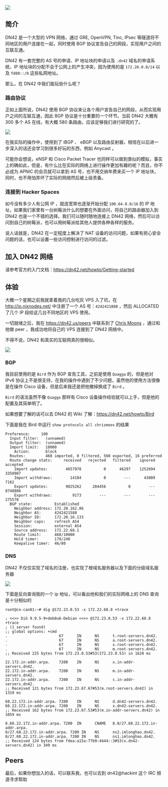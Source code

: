 <!--
DN42 - 一个大型的 VPN 网络
DN42 是一个大型的 VPN 网络，通过 GRE, OpenVPN, Tinc, IPsec 等隧道将不同地区的用户连接在一起，同时使用 BGP 协议宣告自己的网段，实现用户之间的互联互通。
1497753836
-->

![](https://vip1.loli.net/2019/12/26/uA86ewbPIyQElVm.jpg)

## 简介

DN42 是一个大型的 VPN 网络，通过 GRE, OpenVPN, Tinc, IPsec 等隧道将不同地区的用户连接在一起，同时使用 BGP 协议宣告自己的网段，实现用户之间的互联互通。

DN42 有一套完整的 AS 号的申请、IP 地址块的申请以及 `.dn42` 域名的申请系统，IP 地址块的分配不会于公网上的产生冲突，因为使用的是 `172.20.0.0/14` 以及 `fd00::/8` 这些私网地址。

那么，在 DN42 中我们能玩些什么呢？

### 路由协议

正如上面所说，DN42 使用 BGP 协议来让各个用户宣告自己的网段，从而实现用户之间的互联互通，因此 BGP 协议是十分重要的一个环节。当前 DN42 大概有 300 多个 AS 在线，有大概 580 条路由，应该足够我们进行研究的了。

![](https://vip1.loli.net/2019/12/26/RoSHGbas5ZtBvPF.jpg)

在我实际的操作中，使用到了 iBGP 、 eBGP 以及路由反射器，相信在以后进一步深入的话还会学习到很多好玩的东西，例如 Anycast 。

可能你会想说，eNSP 和 Cisco Packet Tracer 也同样可以做到类似的模拟，事实上的确如此，但是，有什么比在实际的网络上进行操作更加有趣的呢？而且，你不必成为 APNIC 的会员就可以拿到 AS 号，也不用交纳年费来买一个 IP 地址块，同时，也不用怕弄坏了实际的网络然后被上级责备。

### 连接到 Hacker Spaces

如今没有多少人有公网 IP ，就连宽带也逐渐开始分配 `100.64.0.0/16` 的 IP 地址，如果我们家里有一台树莓派什么的想要在外面访问，将自己的路由器加入到 DN42 也是一个不错的选择。我们可以随时随地连接上 DN42 网络，然后可以访问到自己的树莓派，也可以用树莓派给其他人提供各种各样的服务。

说人话就是，DN42 在一定程度上解决了 NAT 设备的访问问题，如果有担心安全问题的话，也可以设置一些访问控制进行访问的过滤。

## 加入 DN42 网络

请参考官方的入门文档：https://dn42.net/howto/Getting-started

## 体验

大概一个星期之前我就拿着我的几台吃灰 VPS 入了坑，在 http://io.nixnodes.net/ 中注册了一个 AS 号：`4242421888` ，然后 ALLOCATED 了几个 IP 段给这几台不同地区的 VPS 使用。

一切就绪之后，我在 https://dn42.us/peers 中联系到了 [Chris Moons](https://www.chrismoos.com/dn42-peering) ，通过和他做 peer ，我成功地将自己的 VPS 连接到了 DN42 网络中。

不得不说，DN42 和真实的互联网真的很相似。

![](https://vip1.loli.net/2019/12/26/sEHhw5jKVcaNY1J.jpg)

### BGP

我目前使用的是 `Bird` 作为 BGP 宣告工具，之前是使用 `Quagga` 的，但是他对 IPv6 协议上不是很支持，在我的操作中遇到了不少问题，虽然他的使用方法很像是在操作 Cisco 设备，但是后来我还是把他撤掉换成了 `Bird` 。

`Bird` 的语法虽然不像 `Quagga` 那样有 Cisco 设备操作经验就可以上手，但是他的配置及其简单明了。

如果想要了解的话可以去 DN42 的 Wiki 了解：https://dn42.net/howto/Bird

下面是我在 Bird 中运行 `show protocols all chrismoos` 的结果

```
Preference:     100
  Input filter:   (unnamed)
  Output filter:  (unnamed)
  Import limit:   10000
    Action:       block
  Routes:         468 imported, 0 filtered, 560 exported, 16 preferred
  Route change stats:     received   rejected   filtered    ignored   accepted
    Import updates:        4657978          0      46297    1252694    3358987
    Import withdraws:        14184          0        ---      43809       7162
    Export updates:        9025262     284456          0        ---    8740806
    Export withdraws:         9173        ---        ---        ---     275578
  BGP state:          Established
    Neighbor address: 172.20.162.86
    Neighbor AS:      4242421588
    Neighbor ID:      172.20.16.133
    Neighbor caps:    refresh AS4
    Session:          external AS4
    Source address:   172.22.68.1
    Route limit:      468/10000
    Hold timer:       179/240
    Keepalive timer:  46/80
```

### DNS

DN42 不仅仅实现了域名的注册，也实现了根域名服务器以及下面的分级域名服务器

![](https://vip1.loli.net/2019/12/26/rTeBJxAazWsq8DR.png)

下面是反向查询我的一个 ip 地址，可以看出他和我们的实际网络上的 DNS 查询是十分相似的

```
root@cn-can01:~# dig @172.23.0.53 -x 172.22.68.8 +trace

; <<>> DiG 9.9.5-9+deb8u6-Debian <<>> @172.23.0.53 -x 172.22.68.8 +trace
; (1 server found)
;; global options: +cmd
.                       67      IN      NS      t.root-servers.dn42.
.                       67      IN      NS      a.root-servers.dn42.
.                       67      IN      NS      x.root-servers.dn42.
.                       67      IN      NS      m.root-servers.dn42.
;; Received 225 bytes from 172.23.0.53#53(172.23.0.53) in 1628 ms

22.172.in-addr.arpa.    7200    IN      NS      x.in-addr-servers.dn42.
22.172.in-addr.arpa.    7200    IN      NS      m.in-addr-servers.dn42.
22.172.in-addr.arpa.    7200    IN      NS      c.in-addr-servers.dn42.
;; Received 121 bytes from 172.23.67.67#53(m.root-servers.dn42) in 1319 ms

68.22.172.in-addr.arpa. 7200    IN      NS      d.dn42-servers.dn42.
68.22.172.in-addr.arpa. 7200    IN      NS      x.dn42-servers.dn42.
;; Received 162 bytes from 172.23.67.53#53(m.in-addr-servers.dn42) in 1059 ms

8.68.22.172.in-addr.arpa. 7200  IN      CNAME   8.0/27.68.22.172.in-addr.arpa.
0/27.68.22.172.in-addr.arpa. 7200 IN    NS      ns2.imlonghao.dn42.
0/27.68.22.172.in-addr.arpa. 7200 IN    NS      ns1.imlonghao.dn42.
;; Received 124 bytes from fdea:a15a:77b9:4444::3#53(x.dn42-servers.dn42) in 349 ms
```

## Peers

最后，如果你想加入的话，可以联系我，也可以去到 dn42@hackint 这个 IRC 频道寻求帮助
